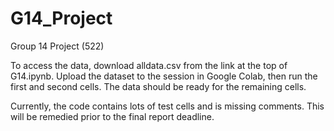 # G14_Project
Group 14 Project (522)

To access the data, download alldata.csv from the link at the top of G14.ipynb. Upload the dataset to the session in Google Colab, then run the first and second cells. The data should be ready for the remaining cells.

Currently, the code contains lots of test cells and is missing comments. This will be remedied prior to the final report deadline.

